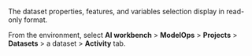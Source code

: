 The dataset properties, features, and variables selection display in read-only format.

From the environment, select **AI workbench** > **ModelOps** > **Projects** > **Datasets** > a dataset > **Activity** tab.

